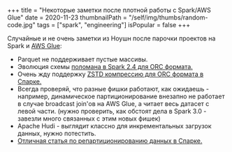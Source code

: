 +++
title = "Некоторые заметки после плотной работы с Spark/AWS Glue"
date = 2020-11-23
thumbnailPath = "/self/img/thumbs/random-code.jpg"
tags = ["spark", "engineering"]
isPopular = false
+++

Случайные и не очень заметки из Ноушн после парочки проектов на Spark и [AWS Glue](https://aws.amazon.com/glue/):
- Parquet не поддерживает пустые массивы.
- Эволюция схемы [поломана в Spark 2.4 для ORC формата.](https://issues.apache.org/jira/browse/SPARK-27913)
- Очень жду поддержку [ZSTD компрессию для ORC формата в Спарке.](https://issues.apache.org/jira/browse/SPARK-33295)
- Всегда проверяй, что разные фишки работают, как ожидаешь - например, динамическое
партиционирование внезапно не работает в случае broadcast join'ов на AWS Glue, а читает весь
  датасет с левой части. (нужно проверить, как обстоят дела в Spark 3.0 - завезли много связанных с этим новых фишек)
- Apache Hudi - выглядит классно для инкрементальных загрузок данных, нужно потестить.
- [Отличная статья по репартиционированию данных в Спарке.](https://medium.com/airbnb-engineering/on-spark-hive-and-small-files-an-in-depth-look-at-spark-partitioning-strategies-a9a364f908)